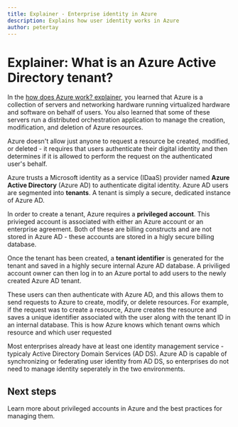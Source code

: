 ```yaml
---
title: Explainer - Enterprise identity in Azure
description: Explains how user identity works in Azure
author: petertay
---
```


# Explainer: What is an Azure Active Directory tenant?

In the [how does Azure work? explainer](azure-explainer.md), you learned that Azure is a collection of servers and networking hardware running virtualized hardware and software on behalf of  users. You also learned that some of these servers run a distributed orchestration application to manage the creation, modification, and deletion of Azure resources.

Azure doesn't allow just anyone to request a resource be created, modified, or deleted - it requires that users authenticate their digital identity and then determines if it is allowed to perform the request on the authenticated user's behalf. 

Azure trusts a Microsoft identity as a service (IDaaS) provider named **Azure Active Directory** (Azure AD) to authenticate digital identity. Azure AD users are segmented into **tenants**. A tenant is simply a secure, dedicated instance of Azure AD. 

In order to create a tenant, Azure requires a **privileged account**. This privieged account is associated with either an Azure account or an enterprise agreement. Both of these are billing constructs and are not stored in Azure AD - these accounts are stored in a higly secure billing database. 

Once the tenant has been created, a **tenant identifier** is generated for the tenant and saved in a highly secure internal Azure AD database. A priviliged account owner can then log in to an Azure portal to add users to the newly created Azure AD tenant. 

These users can then authenticate with Azure AD, and this allows them to send requests to Azure to create, modify, or delete resources. For example, if the request was to create a resource, Azure creates the resource and saves a unique identifier associated with the user along with the tenant ID in an internal database. This is how Azure knows which tenant owns which resource and which user requested 

Most enterprises already have at least one identity management service - typicaly Active Directory Domain Services (AD DS). Azure AD is capable of synchronizing or federating user identity from AD DS, so enterprises do not need to manage identity seperately in the two environments.

## Next steps

Learn more about privileged accounts in Azure and the best practices for managing them. 


